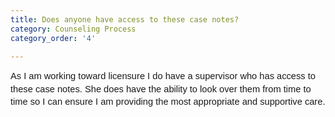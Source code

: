```yaml
---
title: Does anyone have access to these case notes?
category: Counseling Process
category_order: '4'

---
```


<p dir="ltr" style="line-height: 1.38; margin-top: 0pt; margin-bottom: 0pt;"><span id="docs-internal-guid-f63b6192-7fff-1a09-1c3d-1c9bceccaaaa"><span style="font-size: 11pt; font-family: Arial; background-color: transparent; font-variant-numeric: normal; font-variant-east-asian: normal; vertical-align: baseline; white-space: pre-wrap;">As I am working toward licensure I do have a supervisor who has access to these case notes. She does have the ability to look over them from time to time so I can ensure I am providing the most appropriate and supportive care.</span></span></p>

